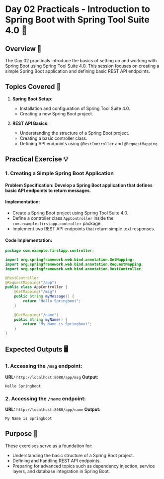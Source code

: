 # Day 02 Practicals - Introduction to Spring Boot with Spring Tool Suite 4.0 🚀

## Overview 📘

The Day 02 practicals introduce the basics of setting up and working with Spring Boot using Spring Tool Suite 4.0. This session focuses on creating a simple Spring Boot application and defining basic REST API endpoints.

## Topics Covered 📝

1. **Spring Boot Setup**:
   - Installation and configuration of Spring Tool Suite 4.0.
   - Creating a new Spring Boot project.
   
2. **REST API Basics**:
   - Understanding the structure of a Spring Boot project.
   - Creating a basic controller class.
   - Defining API endpoints using `@RestController` and `@RequestMapping`.
   
## Practical Exercise 💡

### 1. Creating a Simple Spring Boot Application

#### Problem Specification: **Develop a Spring Boot application that defines basic API endpoints to return messages.**

#### Implementation:

- Create a Spring Boot project using Spring Tool Suite 4.0.
- Define a controller class `AppController` inside the `com.example.firstapp.controller` package.
- Implement two REST API endpoints that return simple text responses.

#### Code Implementation:

```java
package com.example.firstapp.controller;

import org.springframework.web.bind.annotation.GetMapping;
import org.springframework.web.bind.annotation.RequestMapping;
import org.springframework.web.bind.annotation.RestController;

@RestController
@RequestMapping("/app")
public class AppController {
    @GetMapping("/msg")
    public String myMessage() {
        return "Hello Springboot";
    }
    
    @GetMapping("/name")
    public String myName() {
        return "My Name is Springboot";
    }
}
```

## Expected Outputs 🖥️

### 1. Accessing the `/msg` endpoint:
   **URL:** `http://localhost:8080/app/msg`
   **Output:**
   ```
   Hello Springboot
   ```

### 2. Accessing the `/name` endpoint:
   **URL:** `http://localhost:8080/app/name`
   **Output:**
   ```
   My Name is Springboot
   ```

## Purpose 🎯

These exercises serve as a foundation for:
- Understanding the basic structure of a Spring Boot project.
- Defining and handling REST API endpoints.
- Preparing for advanced topics such as dependency injection, service layers, and database integration in Spring Boot.

